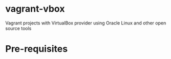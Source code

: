 # vagrant-vbox
Vagrant projects with VirtualBox provider using Oracle Linux and other open source tools 
# Pre-requisites

